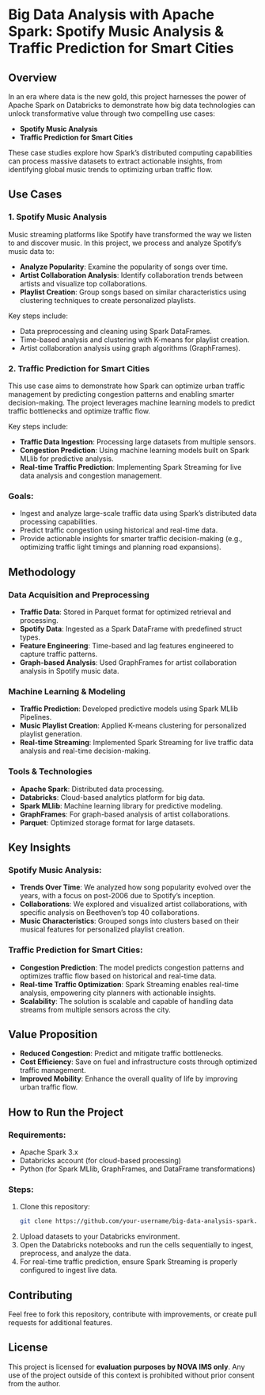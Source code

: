 
# Big Data Analysis with Apache Spark: Spotify Music Analysis & Traffic Prediction for Smart Cities

## Overview
In an era where data is the new gold, this project harnesses the power of Apache Spark on Databricks to demonstrate how big data technologies can unlock transformative value through two compelling use cases:

- **Spotify Music Analysis**
- **Traffic Prediction for Smart Cities**

These case studies explore how Spark’s distributed computing capabilities can process massive datasets to extract actionable insights, from identifying global music trends to optimizing urban traffic flow.

## Use Cases

### 1. **Spotify Music Analysis**
Music streaming platforms like Spotify have transformed the way we listen to and discover music. In this project, we process and analyze Spotify’s music data to:
- **Analyze Popularity**: Examine the popularity of songs over time.
- **Artist Collaboration Analysis**: Identify collaboration trends between artists and visualize top collaborations.
- **Playlist Creation**: Group songs based on similar characteristics using clustering techniques to create personalized playlists.

Key steps include:
- Data preprocessing and cleaning using Spark DataFrames.
- Time-based analysis and clustering with K-means for playlist creation.
- Artist collaboration analysis using graph algorithms (GraphFrames).

### 2. **Traffic Prediction for Smart Cities**
This use case aims to demonstrate how Spark can optimize urban traffic management by predicting congestion patterns and enabling smarter decision-making. The project leverages machine learning models to predict traffic bottlenecks and optimize traffic flow.

Key steps include:
- **Traffic Data Ingestion**: Processing large datasets from multiple sensors.
- **Congestion Prediction**: Using machine learning models built on Spark MLlib for predictive analysis.
- **Real-time Traffic Prediction**: Implementing Spark Streaming for live data analysis and congestion management.

### Goals:
- Ingest and analyze large-scale traffic data using Spark’s distributed data processing capabilities.
- Predict traffic congestion using historical and real-time data.
- Provide actionable insights for smarter traffic decision-making (e.g., optimizing traffic light timings and planning road expansions).

## Methodology

### Data Acquisition and Preprocessing
- **Traffic Data**: Stored in Parquet format for optimized retrieval and processing.
- **Spotify Data**: Ingested as a Spark DataFrame with predefined struct types.
- **Feature Engineering**: Time-based and lag features engineered to capture traffic patterns.
- **Graph-based Analysis**: Used GraphFrames for artist collaboration analysis in Spotify music data.

### Machine Learning & Modeling
- **Traffic Prediction**: Developed predictive models using Spark MLlib Pipelines.
- **Music Playlist Creation**: Applied K-means clustering for personalized playlist generation.
- **Real-time Streaming**: Implemented Spark Streaming for live traffic data analysis and real-time decision-making.

### Tools & Technologies
- **Apache Spark**: Distributed data processing.
- **Databricks**: Cloud-based analytics platform for big data.
- **Spark MLlib**: Machine learning library for predictive modeling.
- **GraphFrames**: For graph-based analysis of artist collaborations.
- **Parquet**: Optimized storage format for large datasets.

## Key Insights

### Spotify Music Analysis:
- **Trends Over Time**: We analyzed how song popularity evolved over the years, with a focus on post-2006 due to Spotify’s inception.
- **Collaborations**: We explored and visualized artist collaborations, with specific analysis on Beethoven’s top 40 collaborations.
- **Music Characteristics**: Grouped songs into clusters based on their musical features for personalized playlist creation.

### Traffic Prediction for Smart Cities:
- **Congestion Prediction**: The model predicts congestion patterns and optimizes traffic flow based on historical and real-time data.
- **Real-time Traffic Optimization**: Spark Streaming enables real-time analysis, empowering city planners with actionable insights.
- **Scalability**: The solution is scalable and capable of handling data streams from multiple sensors across the city.

## Value Proposition
- **Reduced Congestion**: Predict and mitigate traffic bottlenecks.
- **Cost Efficiency**: Save on fuel and infrastructure costs through optimized traffic management.
- **Improved Mobility**: Enhance the overall quality of life by improving urban traffic flow.

## How to Run the Project

### Requirements:
- Apache Spark 3.x
- Databricks account (for cloud-based processing)
- Python (for Spark MLlib, GraphFrames, and DataFrame transformations)

### Steps:
1. Clone this repository:
   ```bash
   git clone https://github.com/your-username/big-data-analysis-spark.git
   ```
2. Upload datasets to your Databricks environment.
3. Open the Databricks notebooks and run the cells sequentially to ingest, preprocess, and analyze the data.
4. For real-time traffic prediction, ensure Spark Streaming is properly configured to ingest live data.

## Contributing
Feel free to fork this repository, contribute with improvements, or create pull requests for additional features.

## License
This project is licensed for **evaluation purposes by NOVA IMS only**. Any use of the project outside of this context is prohibited without prior consent from the author.
